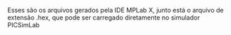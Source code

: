 Esses são os arquivos gerados pela IDE MPLab X, junto está o arquivo de extensão .hex, que pode ser carregado diretamente no simulador PICSimLab
